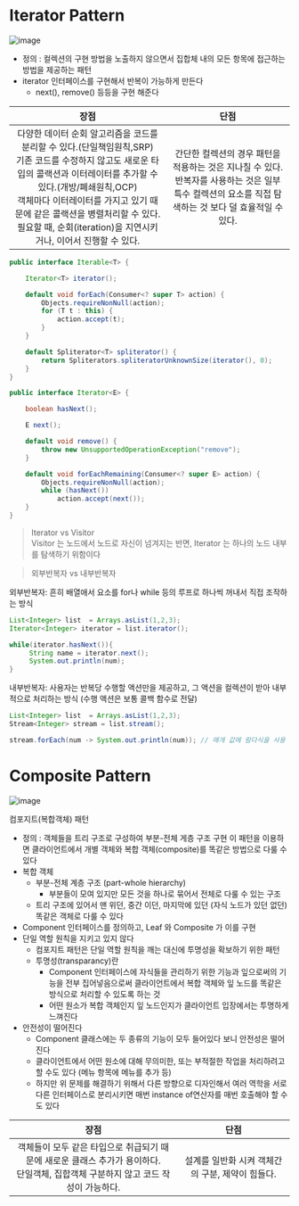 # Iterator Pattern

![image](https://user-images.githubusercontent.com/75432228/202729930-0ff082d2-251c-4e46-b1c4-f2fbda391aa4.png)


- 정의 : 컬렉션의 구현 방법을 노출하지 않으면서 집합체 내의 모든 항목에 접근하는 방법을 제공하는 패턴
- iterator 인터페이스를 구현해서 반복이 가능하게 만든다
    - next(), remove() 등등을 구현 해준다
    
| 장점 | 단점|
|:--:|:--:|
|다양한 데이터 순회 알고리즘을 코드를 분리할 수 있다.(단일책임원칙,SRP) <br>기존 코드를 수정하지 않고도 새로운 타입의 콜랙션과 이터레이터를 추가할 수 있다.(개방/폐쇄원칙,OCP)<br>객체마다 이터레이터를 가지고 있기 때문에 같은 콜랙션을 병렬처리할 수 있다.<br>필요할 때, 순회(iteration)을 지연시키거나, 이어서 진행할 수 있다.| 간단한 컬렉션의 경우 패턴을 적용하는 것은 지나칠 수 있다.<br>반복자를 사용하는 것은 일부 특수 컬렉션의 요소를 직접 탐색하는 것 보다 덜 효율적일 수 있다.|

```java
public interface Iterable<T> {

    Iterator<T> iterator();

    default void forEach(Consumer<? super T> action) {
        Objects.requireNonNull(action);
        for (T t : this) {
            action.accept(t);
        }
    }

    default Spliterator<T> spliterator() {
        return Spliterators.spliteratorUnknownSize(iterator(), 0);
    }
}

```


```java
public interface Iterator<E> {

    boolean hasNext();

    E next();

    default void remove() {
        throw new UnsupportedOperationException("remove");
    }

    default void forEachRemaining(Consumer<? super E> action) {
        Objects.requireNonNull(action);
        while (hasNext())
            action.accept(next());
    }
}

```

> Iterator vs Visitor <br>
Visitor 는 노드에서 노드로 자신이 넘겨지는 반면, Iterator 는 하나의 노드 내부를 탐색하기 위함이다

> 외부반복자 vs 내부반복자

외부반복자: 흔히 배열애서 요소를 for나 while 등의 루프로 하나씩 꺼내서 직접 조작하는 방식
```java
List<Integer> list  = Arrays.asList(1,2,3);
Iterator<Integer> iterator = list.iterator();

while(iterator.hasNext()){
     String name = iterator.next();
     System.out.println(num);
}
```
내부반복자: 사용자는 반복당 수행할 액션만을 제공하고, 그 액션을 컬렉션이 받아 내부적으로 처리하는 방식 (수행 액션은 보통 콜백 함수로 전달)
```java
List<Integer> list  = Arrays.asList(1,2,3);
Stream<Integer> stream = list.stream();

stream.forEach(num -> System.out.println(num)); // 매개 값에 람다식을 사용
```

# Composite Pattern

![image](https://user-images.githubusercontent.com/75432228/202888108-ffef1681-0de0-4401-a1ce-1a96c1c1ddf2.png)


컴포지트(복합객체) 패턴
- 정의 : 객체들을 트리 구조로 구성하여 부분-전체 게층 구조 구현
        이 패턴을 이용하면 클라이언트에서 개별 객체와 복합 객체(composite)를 똑같은 방법으로 다룰 수 있다
- 복합 객체
    - 부분-전체 계층 구조 (part-whole hierarchy)
        - 부분들이 모여 있지만 모든 것을 하나로 묶어서 전체로 다룰 수 있는 구조
    - 트리 구조에 있어서 맨 위던, 중간 이던, 마지막에 있던 (자식 노드가 있던 없던) 똑같은 객체로 다룰 수 있다
- Component 인터페이스를 정의하고, Leaf 와 Composite 가 이를 구현
- 단일 역할 원칙을 지키고 있지 않다
    - 컴포지트 패턴은 단일 역할 원칙을 깨는 대신에 투명성을 확보하기 위한 패턴
    - 투명성(transparancy)란
        - Component 인터페이스에 자식들을 관리하기 위한 기능과 잎으로써의 기능을 전부 집어넣음으로써
          클라이언트에서 복합 객체와 잎 노드를 똑같은 방식으로 처리할 수 있도록 하는 것
        - 어떤 원소가 복합 객체인지 잎 노드인지가 클라이언트 입장에서는 투명하게 느껴진다
- 안전성이 떨어진다
    - Component 클래스에는 두 종류의 기능이 모두 들어있다 보니 안전성은 떨어진다
    - 클라이언트에서 어떤 원소에 대해 무의미한, 또는 부적절한 작업을 처리하려고 할 수도 있다 (메뉴 항목에 메뉴를 추가 등)
    - 하지만 위 문제를 해결하기 위해서 다른 방향으로 디자인해서 여러 역학을 서로 다른 인터페이스로 분리시키면 매번 instance of연산자를 매번 호출해야 할 수도 있다
 
    
| 장점 | 단점|
|:--:|:--:|
|객체들이 모두 같은 타입으로 취급되기 때문에 새로운 클래스 추가가 용이하다.<br>단일객체, 집합객체 구분하지 않고 코드 작성이 가능하다.| 설계를 일반화 시켜 객체간의 구분, 제약이 힘들다.|

